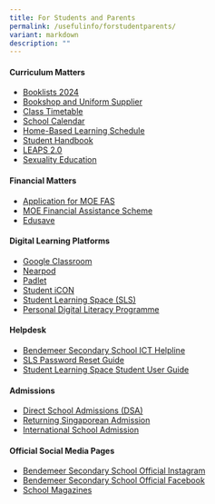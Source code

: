 ```yaml
---
title: For Students and Parents
permalink: /usefulinfo/forstudentparents/
variant: markdown
description: ""
---
```

#### **Curriculum Matters**


* [Booklists 2024](/resources/booklists/)
* [Bookshop and Uniform Supplier](/resources/booksuniform/)
* [Class Timetable](/resources/class-timetable/)
* <a href="https://go.gov.sg/bdms-schcalendar" target="_blank">School Calendar</a>
* [Home-Based Learning Schedule](/hbl/)
* [Student Handbook](/student-handbook/intro/)
* <a href="https://www.moe.gov.sg/education-in-sg/our-programmes/cca/leaps2-0" target="_blank">LEAPS 2.0</a>
* <a href="https://www.moe.gov.sg/education-in-sg/our-programmes/sexuality-education/scope-and-teaching-approach" target="_blank">Sexuality Education</a>


#### **Financial Matters**
* [Application for MOE FAS](/resources/moefas/)
* <a target="_blank" href="https://www.moe.gov.sg/financial-matters/financial-assistance">MOE Financial Assistance Scheme</a>
* <a href="https://www.moe.gov.sg/financial-matters/edusave-account" target="_blank">Edusave</a>

#### **Digital Learning Platforms**

* <a href="https://classroom.google.com" target="_blank">Google Classroom</a>
* <a href="https://nearpod.com/" target="_blank">Nearpod</a>
* <a href="https://bendemeersecondary.padlet.org" target="_blank">Padlet</a>
* <a href="https://workspace.google.com/dashboard" target="_blank">Student iCON</a>
* <a href="https://vle.learning.moe.edu.sg/login" target="_blank">Student Learning Space (SLS)</a>
* [Personal Digital Literacy Programme](/key-programmes/ndlp/ndlp-overview/)


#### **Helpdesk**

* <a href="https://go.gov.sg/bdms-icthelp" target="_blank">Bendemeer Secondary School ICT Helpline</a>
* <a href="https://www.learning.moe.edu.sg/login-troubleshooting/authentication/reset-sls-password-student/" target="_blank">SLS Password Reset Guide</a>
* <a href="https://www.learning.moe.edu.sg/student-user-guide/index/" target="_blank">Student Learning Space Student User Guide</a>


#### **Admissions**

* <a href="https://www.moe.gov.sg/secondary/dsa" target="_blank">Direct School Admissions (DSA)</a>
* <a href="https://www.moe.gov.sg/returning-singaporeans" target="_blank">Returning Singaporean Admission</a>
* <a href="https://www.moe.gov.sg/international-students" target="_blank">International School Admission</a>



#### **Official Social Media Pages**

* <a href="https://www.instagram.com/bendemeer_secondary_official" target="_blank">Bendemeer Secondary School Official Instagram</a>
* <a href="https://www.facebook.com/BendemeerSecondaryOfficial" target="_blank">Bendemeer Secondary School Official Facebook</a>
* [School Magazines](/resources/sch-magazine/)
